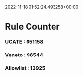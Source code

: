 2022-11-18 01:52:24.493258+00:00
# Rule Counter 
 ### UCATE : 651158

 ### Veneto : 96544

 ### Allowlist : 13925